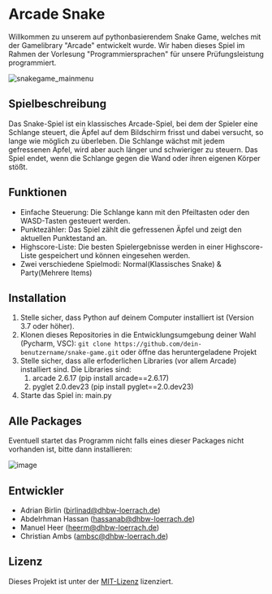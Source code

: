 # Arcade Snake
Willkommen zu unserem auf pythonbasierendem Snake Game, welches mit der Gamelibrary "Arcade" entwickelt wurde. Wir haben dieses Spiel im Rahmen der Vorlesung "Programmiersprachen" für unsere Prüfungsleistung programmiert.

![snakegame_mainmenu](https://github.com/heermaas/PygameSnake/assets/124090560/93150b4e-c4dd-442d-a8c3-c591696fa522)

## Spielbeschreibung

Das Snake-Spiel ist ein klassisches Arcade-Spiel, bei dem der Spieler eine Schlange steuert, die Äpfel auf dem Bildschirm frisst und dabei versucht, so lange wie möglich zu überleben. Die Schlange wächst mit jedem gefressenen Apfel, wird aber auch länger und schwieriger zu steuern. Das Spiel endet, wenn die Schlange gegen die Wand oder ihren eigenen Körper stößt.

## Funktionen

- Einfache Steuerung: Die Schlange kann mit den Pfeiltasten oder den WASD-Tasten gesteuert werden.
- Punktezähler: Das Spiel zählt die gefressenen Äpfel und zeigt den aktuellen Punktestand an.
- Highscore-Liste: Die besten Spielergebnisse werden in einer Highscore-Liste gespeichert und können eingesehen werden.
- Zwei verschiedene Spielmodi: Normal(Klassisches Snake) & Party(Mehrere Items)

## Installation

1. Stelle sicher, dass Python auf deinem Computer installiert ist (Version 3.7 oder höher).
2. Klonen dieses Repositories in die Entwicklungsumgebung deiner Wahl (Pycharm, VSC): `git clone https://github.com/dein-benutzername/snake-game.git` oder öffne das heruntergeladene Projekt
4. Stelle sicher, dass alle erfoderlichen Libraries (vor allem Arcade) installiert sind. Die Libraries sind:
     1. arcade 2.6.17 (pip install arcade==2.6.17)
     2. pyglet 2.0.dev23 (pip install pyglet==2.0.dev23)
6. Starte das Spiel in: main.py

## Alle Packages
Eventuell startet das Programm nicht falls eines dieser Packages nicht vorhanden ist, bitte dann installieren:

![image](https://github.com/heermaas/ArcadeSnake/assets/124162752/e444fdaa-d5b3-4ed7-8cef-579b6d031352)


## Entwickler
- Adrian Birlin (birlinad@dhbw-loerrach.de)
- Abdelrhman Hassan (hassanab@dhbw-loerrach.de)
- Manuel Heer (heerm@dhbw-loerrach.de)
- Christian Ambs (ambsc@dhbw-loerrach.de)

## Lizenz



Dieses Projekt ist unter der [MIT-Lizenz](LICENSE) lizenziert.
